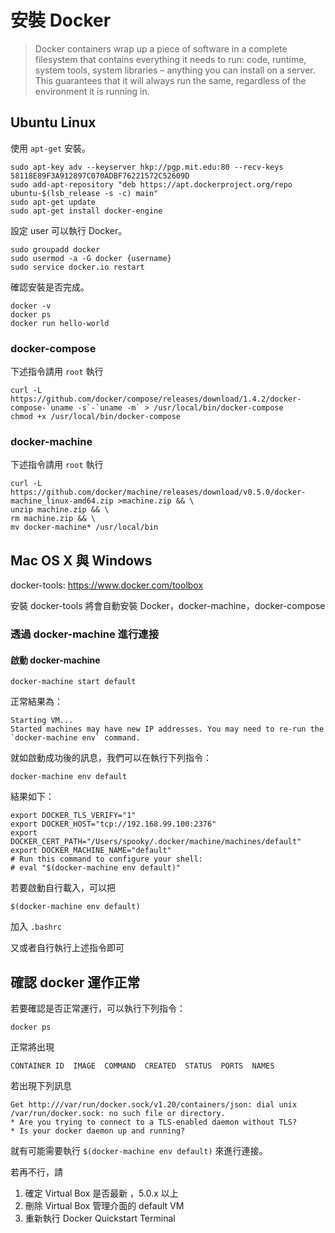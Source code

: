 # 安裝 Docker

> Docker containers wrap up a piece of software in a complete filesystem that contains everything it needs to run: code, runtime, system tools, system libraries – anything you can install on a server. This guarantees that it will always run the same, regardless of the environment it is running in.

## Ubuntu Linux

使用 `apt-get` 安裝。

```
sudo apt-key adv --keyserver hkp://pgp.mit.edu:80 --recv-keys 58118E89F3A912897C070ADBF76221572C52609D
sudo add-apt-repository "deb https://apt.dockerproject.org/repo ubuntu-$(lsb_release -s -c) main"
sudo apt-get update
sudo apt-get install docker-engine
```

設定 user 可以執行 Docker。

```
sudo groupadd docker
sudo usermod -a -G docker {username}
sudo service docker.io restart
```

確認安裝是否完成。

```
docker -v
docker ps
docker run hello-world
```

### docker-compose

下述指令請用 `root` 執行

```
curl -L https://github.com/docker/compose/releases/download/1.4.2/docker-compose-`uname -s`-`uname -m` > /usr/local/bin/docker-compose
chmod +x /usr/local/bin/docker-compose
```

### docker-machine

下述指令請用 `root` 執行

```
curl -L https://github.com/docker/machine/releases/download/v0.5.0/docker-machine_linux-amd64.zip >machine.zip && \
unzip machine.zip && \
rm machine.zip && \
mv docker-machine* /usr/local/bin
```

## Mac OS X 與 Windows


docker-tools: https://www.docker.com/toolbox

安裝 docker-tools 將會自動安裝 Docker，docker-machine，docker-compose

### 透過 docker-machine 進行連接

#### 啟動 docker-machine

```
docker-machine start default
```

正常結果為：

```
Starting VM...
Started machines may have new IP addresses. You may need to re-run the `docker-machine env` command.
```

就如啟動成功後的訊息，我們可以在執行下列指令：

```
docker-machine env default
```

結果如下：

```
export DOCKER_TLS_VERIFY="1"
export DOCKER_HOST="tcp://192.168.99.100:2376"
export DOCKER_CERT_PATH="/Users/spooky/.docker/machine/machines/default"
export DOCKER_MACHINE_NAME="default"
# Run this command to configure your shell:
# eval "$(docker-machine env default)"
```

若要啟動自行載入，可以把

```
$(docker-machine env default)
```

加入 `.bashrc`

又或者自行執行上述指令即可

確認 docker 運作正常
--------------------

若要確認是否正常運行，可以執行下列指令：

```
docker ps
```

正常將出現

```
CONTAINER ID  IMAGE  COMMAND  CREATED  STATUS  PORTS  NAMES
```

若出現下列訊息

```
Get http:///var/run/docker.sock/v1.20/containers/json: dial unix /var/run/docker.sock: no such file or directory.
* Are you trying to connect to a TLS-enabled daemon without TLS?
* Is your docker daemon up and running?
```

就有可能需要執行 `$(docker-machine env default)` 來進行連接。

若再不行，請

1.	確定 Virtual Box 是否最新 ，5.0.x 以上
2.	刪除 Virtual Box 管理介面的 default VM
3.	重新執行 Docker Quickstart Terminal
